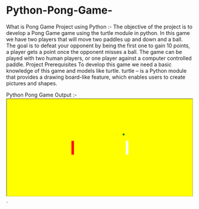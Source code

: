 # Python-Pong-Game-
What is Pong Game Project using Python :- 
The objective of the project is to develop a Pong Game game using the turtle module in python. In this game we have two players that will move two paddles up and down and a ball. The goal is to defeat your opponent by being the first one to gain 10 points, a player gets a point once the opponent misses a ball. The game can be played with two human players, or one player against a computer controlled paddle.
Project Prerequisites
To develop this game we need a basic knowledge of this game and models like turtle.
turtle – is a Python module that provides a drawing board-like feature, which enables users to create pictures and shapes.

Python Pong Game Output :- 
 ![Image Alt](https://github.com/prasantachary/Python-Pong-Game-/blob/1911efbfcc7d2e8ef9fdf098e6ea1eb983f607d2/Screenshot%202025-08-12%20192321.png).
